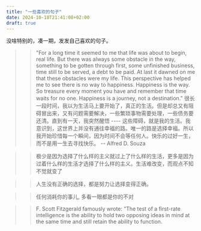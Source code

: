 ```yaml
---
title: "一些喜欢的句子"
date: 2024-10-18T21:41:08+02:00
draft: true
---
```


没啥特别的，凑一期，发发自己喜欢的句子。

>>"For a long time it seemed to me that life was about to begin, real life. But there was always some obstacle in the way, something to be gotten through first, some unfinished business, time still to be served, a debt to be paid. At last it dawned on me that these obstacles were my life. This perspective has helped me to see there is no way to happiness. Happiness is the way. So treasure every moment you have and remember that time waits for no one. Happiness is a journey, not a destination.” 很长一段时间，我以为生活马上要开始了，真正的生活。但是却总又有阻碍冒出来，又有问题需要解决，一些繁琐事物需要处理，一些债务要还清。直到有一天，我突然醒悟 ---- 这些障碍，就是我的生活。我意识到，这世界上并没有通往幸福的路。唯一的路是选择幸福。所以我开始珍惜每一个瞬间，因为时间不会等任何人。快乐的过好一生，而不是用一生去寻找快乐。  -- Alfred D. Souza


>> 极少是因为选择了什么样的主义就过上了什么样的生活，更多是因为过着什么样的生活才选择了什么样的主义。生活难改变，而观点不知不觉就变了

>> 人生没有正确的选择，都是努力让选择变得正确。

>> 任何消耗你的事儿, 多看一眼都是你的不对

>> F. Scott Fitzgerald famously wrote: “The test of a first-rate intelligence is the ability to hold two opposing ideas in mind at the same time and still retain the ability to function.


